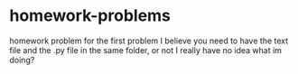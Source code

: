 # homework-problems
homework problem 
for the first problem I believe you need to have the text file and the .py file in the same folder, or not I really have no idea what im doing?
